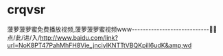 # crqvsr
菠萝菠萝蜜免费播放视频,菠萝菠萝蜜视频www----------------------------📳📳点/此/进/入/http://www.baidu.com/link?url=NoK8PT47PahMhFH8Vie_jnciyIKNTTtVBQKpill6udK&amp;wd
